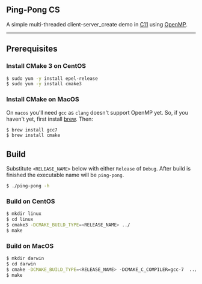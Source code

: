 Ping-Pong CS
---

A simple multi-threaded client-server_create demo in [C11](1) using [OpenMP](2).

---
## Prerequisites

### Install CMake 3 on CentOS

```bash
$ sudo yum -y install epel-release
$ sudo yum -y install cmake3
```

### Install CMake on MacOS

On `macos` you'll need `gcc` as `clang` doesn't support OpenMP
yet. So, if you haven't yet, first install [brew](3). Then:

```bash
$ brew install gcc7
$ brew install cmake
```

## Build

Substitute `<RELEASE_NAME>` below with either `Release` of `Debug`.
After build is finished the executable name will be `ping-pong`.

```bash
$ ./ping-pong -h
```

### Build on CentOS

```bash
$ mkdir linux
$ cd linux
$ cmake3 -DCMAKE_BUILD_TYPE=<RELEASE_NAME> ../
$ make
```

### Build on MacOS

```bash
$ mkdir darwin
$ cd darwin
$ cmake -DCMAKE_BUILD_TYPE=<RELEASE_NAME> -DCMAKE_C_COMPILER=gcc-7  ../
$ make
```

[1]: https://en.wikipedia.org/wiki/C11_(C_standard_revision)
[2]: http://www.openmp.org
[3]: https://brew.sh/index_fr.html
